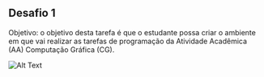 ## Desafio 1

Objetivo: o objetivo desta tarefa é que o estudante possa criar o ambiente em que vai realizar as tarefas de programação da Atividade Acadêmica (AA) Computação Gráfica (CG).

![Alt Text](https://media3.giphy.com/media/v1.Y2lkPTc5MGI3NjExdmx2bHd5cDk4amxmODRyZjF3dGw5OXhobTY1emJ1dDJraHoyd3NlaiZlcD12MV9pbnRlcm5hbF9naWZfYnlfaWQmY3Q9Zw/v9YZDBcgk2QKxiV9EL/giphy.gif)

